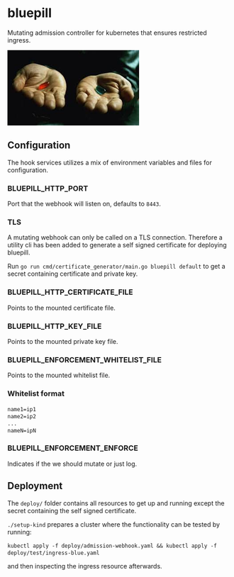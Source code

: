 # bluepill

Mutating admission controller for kubernetes that ensures restricted ingress.

![alt text](https://github.com/hoeg/bluepill/blob/main/media/pills.png?raw=true)

## Configuration

The hook services utilizes a mix of environment variables and files for configuration.

### BLUEPILL_HTTP_PORT

Port that the webhook will listen on, defaults to `8443`.

### TLS

A mutating webhook can only be called on a TLS connection.
Therefore a utility cli has been added to generate a self signed certificate for deploying bluepill.

Run `go run cmd/certificate_generator/main.go bluepill default` to get a secret containing certificate and private key.

### BLUEPILL_HTTP_CERTIFICATE_FILE

Points to the mounted certificate file.

### BLUEPILL_HTTP_KEY_FILE

Points to the mounted private key file.

### BLUEPILL_ENFORCEMENT_WHITELIST_FILE

Points to the mounted whitelist file.

### Whitelist format

```
name1=ip1
name2=ip2
...
nameN=ipN
```

### BLUEPILL_ENFORCEMENT_ENFORCE

Indicates if the we should mutate or just log.

## Deployment

The `deploy/` folder contains all resources to get up and running except the secret containing the self signed certificate.

`./setup-kind` prepares a cluster where the functionality can be tested by running:

```
kubectl apply -f deploy/admission-webhook.yaml && kubectl apply -f deploy/test/ingress-blue.yaml
```

and then inspecting the ingress resource afterwards.
